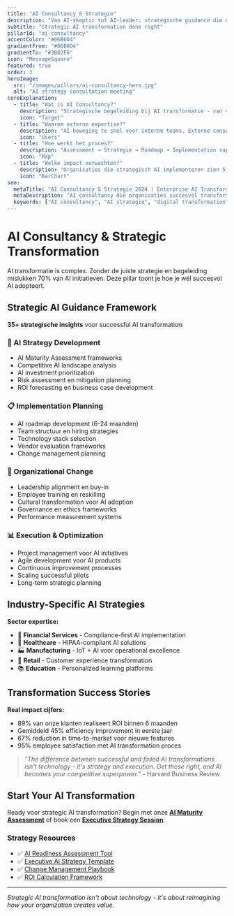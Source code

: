 ```yaml
---
title: "AI Consultancy & Strategie"
description: "Van AI-skeptic tot AI-leader: strategische guidance die organisaties transformeert en concurrentievoordeel opbouwt."
subtitle: "Strategic AI transformation done right"
pillarId: "ai-consultancy"
accentColor: "#06B6D4"
gradientFrom: "#06B6D4"
gradientTo: "#3B82F6"
icon: "MessageSquare"
featured: true
order: 3
heroImage:
  src: "/images/pillars/ai-consultancy-hero.jpg"
  alt: "AI strategy consultation meeting"
coreExplanation:
  - title: "Wat is AI Consultancy?"
    description: "Strategische begeleiding bij AI transformatie - van visie ontwikkeling tot hands-on implementatie met focus op business impact."
    icon: "Target"
  - title: "Waarom externe expertise?"
    description: "AI beweging te snel voor interne teams. Externe consultants brengen best practices van 100+ implementaties naar jouw situatie."
    icon: "Users"
  - title: "Hoe werkt het proces?"
    description: "Assessment → Strategie → Roadmap → Implementation support → Change management. Alles data-driven en ROI-focused."
    icon: "Map"
  - title: "Welke impact verwachten?"
    description: "Organisaties die strategisch AI implementeren zien 5-10x betere resultaten dan ad-hoc approaches. Time-to-value in weken, niet jaren."
    icon: "BarChart"
seo:
  metaTitle: "AI Consultancy & Strategie 2024 | Enterprise AI Transformation | Buildrs.AI"
  metaDescription: "AI consultancy die organisaties succesvol transformeert. Van strategie tot implementatie - expertise van 100+ AI projecten."
  keywords: ["AI consultancy", "AI strategie", "digital transformation", "AI implementation", "enterprise AI"]
---
```


# AI Consultancy & Strategic Transformation

AI transformatie is complex. Zonder de juiste strategie en begeleiding mislukken 70% van AI initiatieven. Deze pillar toont je hoe je wél succesvol AI adopteert.

## Strategic AI Guidance Framework

**35+ strategische insights** voor successful AI transformation:

### 🎯 AI Strategy Development
- AI Maturity Assessment frameworks
- Competitive AI landscape analysis  
- AI investment prioritization
- Risk assessment en mitigation planning
- ROI forecasting en business case development

### 📋 Implementation Planning
- AI roadmap development (6-24 maanden)
- Team structuur en hiring strategies
- Technology stack selection
- Vendor evaluation frameworks
- Change management planning

### 🏢 Organizational Change
- Leadership alignment en buy-in
- Employee training en reskilling
- Cultural transformation voor AI adoption
- Governance en ethics frameworks
- Performance measurement systems

### 📊 Execution & Optimization
- Project management voor AI initiatives
- Agile development voor AI products
- Continuous improvement processes
- Scaling successful pilots
- Long-term strategic planning

## Industry-Specific AI Strategies

**Sector expertise:**
- 🏦 **Financial Services** - Compliance-first AI implementation
- 🏥 **Healthcare** - HIPAA-compliant AI solutions
- 🏭 **Manufacturing** - IoT + AI voor operational excellence
- 🛒 **Retail** - Customer experience transformation
- 📚 **Education** - Personalized learning platforms

## Transformation Success Stories

**Real impact cijfers:**
- 89% van onze klanten realiseert ROI binnen 6 maanden
- Gemiddeld 45% efficiency improvement in eerste jaar
- 67% reduction in time-to-market voor nieuwe features
- 95% employee satisfaction met AI transformation proces

> *"The difference between successful and failed AI transformations isn't technology - it's strategy and execution. Get those right, and AI becomes your competitive superpower."* - Harvard Business Review

## Start Your AI Transformation

Ready voor strategic AI transformation? Begin met onze **[AI Maturity Assessment]()** of book een **[Executive Strategy Session]()**.

### Strategy Resources
- ✅ [AI Readiness Assessment Tool]()
- ✅ [Executive AI Strategy Template]()
- ✅ [Change Management Playbook]()
- ✅ [ROI Calculation Framework]()

---

*Strategic AI transformation isn't about technology - it's about reimagining how your organization creates value.*